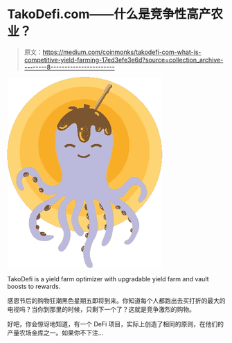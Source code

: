 # TakoDefi.com——什么是竞争性高产农业？

> 原文：<https://medium.com/coinmonks/takodefi-com-what-is-competitive-yield-farming-17ed3efe3e6d?source=collection_archive---------8----------------------->

![](img/60bcd3bc94f5399742e13e09ed8231ca.png)

TakoDefi is a yield farm optimizer with upgradable yield farm and vault boosts to rewards.

感恩节后的购物狂潮黑色星期五即将到来。你知道每个人都跑出去买打折的最大的电视吗？当你到那里的时候，只剩下一个了？这就是竞争激烈的购物。

好吧，你会惊讶地知道，有一个 DeFi 项目，实际上创造了相同的原则，在他们的产量农场金库之一。如果你不下注…